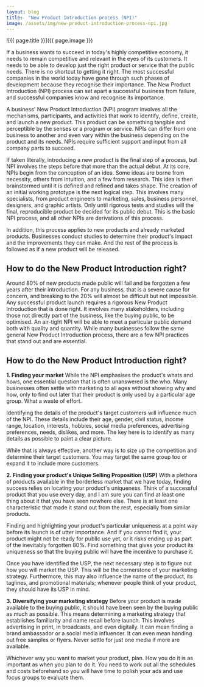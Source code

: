 ```yaml
---
layout: blog
title:  "New Product Introduction process (NPI)"
image: /assets/img/new-product-introduction-process-npi.jpg
---
```


![{{ page.title }}]({{ page.image }})

If a business wants to succeed in today's highly competitive economy, it needs to remain competitive and relevant in the eyes of its customers. It needs to be able to develop just the right product or service that the public needs. There is no shortcut to getting it right. The most successful companies in the world today have gone through such phases of development because they recognise their importance. The New Product Introduction (NPI) process can set apart a successful business from failure, and successful companies know and recognise its importance.

A business' New Product Introduction (NPI) program involves all the mechanisms, participants, and activities that work to identify, define, create, and launch a new product. This product can be something tangible and perceptible by the senses or a program or service. NPIs can differ from one business to another and even vary within the business depending on the product and its needs. NPIs require sufficient support and input from all company parts to succeed.

If taken literally, introducing a new product is the final step of a process, but NPI involves the steps before that more than the actual debut. At its core, NPIs begin from the conception of an idea. Some ideas are borne from necessity, others from intuition, and a few from research. This idea is then brainstormed until it is defined and refined and takes shape. The creation of an initial working prototype is the next logical step. This involves many specialists, from product engineers to marketing, sales, business personnel, designers, and graphic artists. Only until rigorous tests and studies will the final, reproducible product be decided for its public debut. This is the basic NPI process, and all other NPIs are derivations of this process.

In addition, this process applies to new products and already marketed products. Businesses conduct studies to determine their product's impact and the improvements they can make. And the rest of the process is followed as if a new product will be released.

## How to do the New Product Introduction right?
Around 80% of new products made public will fail and be forgotten a few years after their introduction. For any business, that is a severe cause for concern, and breaking to the 20% will almost be difficult but not impossible. Any successful product launch requires a rigorous New Product Introduction that is done right. It involves many stakeholders, including those not directly part of the business, like the buying public, to be optimised. An air-tight NPI will be able to meet a particular public demand both with quality and quantity. While many businesses follow the same general New Product Introduction process, there are a few NPI practices that stand out and are essential.

## How to do the New Product Introduction right?

 **1. Finding your market**
While the NPI emphasises the product's whats and hows, one essential question that is often unanswered is the who. Many businesses often settle with marketing to all ages without showing why and how, only to find out later that their product is only used by a particular age group. What a waste of effort.

Identifying the details of the product's target customers will influence much of the NPI. These details include their age, gender, civil status, income range, location, interests, hobbies, social media preferences, advertising preferences, needs, dislikes, and more. The key here is to identify as many details as possible to paint a clear picture.

While that is always effective, another way is to size up the competition and determine their target customers. You may target the same group too or expand it to include more customers.

 **2. Finding your product's Unique Selling Proposition (USP)**
With a plethora of products available in the borderless market that we have today, finding success relies on locating your product's uniqueness. Think of a successful product that you use every day, and I am sure you can find at least one thing about it that you have seen nowhere else. There is at least one characteristic that made it stand out from the rest, especially from similar products.

Finding and highlighting your product's particular uniqueness at a point way before its launch is of utter importance. And if you cannot find it, your product might not be ready for public use yet, or it risks ending up as part of the inevitably forgotten 80%. Find something that gives your product its uniqueness so that the buying public will have the incentive to purchase it.

Once you have identified the USP, the next necessary step is to figure out how you will market the USP. This will be the cornerstone of your marketing strategy. Furthermore, this may also influence the name of the product, its taglines, and promotional materials; whenever people think of your product, they should have its USP in mind.

 **3. Diversifying your marketing strategy**
Before your product is made available to the buying public, it should have been seen by the buying public as much as possible. This means determining a marketing strategy that establishes familiarity and name recall before launch. This involves advertising in print, in broadcasts, and even digitally. It can mean finding a brand ambassador or a social media influencer. It can even mean handing out free samples or flyers. Never settle for just one media if more are available.

Whichever way you want to market your product, plan. How you do it is as important as when you plan to do it. You need to work out all the schedules and costs beforehand so you will have time to polish your ads and use focus groups to evaluate them.
